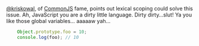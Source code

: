 [@kriskowal](http://twitter.com/kriskowal), of [CommonJS](http://commonjs.org) fame, points out lexical scoping could solve this issue. Ah, JavaScript you are a dirty little language. Dirty dirty…slut! Ya you like those global variables… aaaaaw yah…

``` javascript
    Object.prototype.foo = 10; 
    console.log(foo); // 10
```
